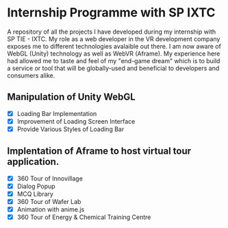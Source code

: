 # Internship Programme with SP IXTC

A repository of all the projects I have developed during my internship with SP TIE - IXTC. My role as a web developer in the VR development company exposes me to different technologies avalaible out there. I am now aware of WebGL (Unity) technology as well as WebVR (Aframe). My experience here had allowed me to taste and feel of my "end-game dream" which is to build a service or tool that will be globally-used and beneficial to developers and consumers alike.

## Manipulation of Unity WebGL
- [x] Loading Bar Implementation
- [x] Improvement of Loading Screen Interface
- [x] Provide Various Styles of Loading Bar

## Implentation of Aframe to host virtual tour application. 
- [x] 360 Tour of Innovillage
- [x] Dialog Popup
- [x] MCQ Library
- [x] 360 Tour of Wafer Lab
- [x] Animation with anime.js
- [x] 360 Tour of Energy & Chemical Training Centre

